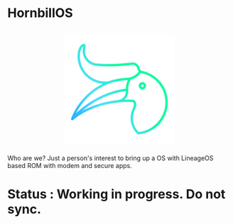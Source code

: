 # HornbillOS
[<center><img src="assets/hornbill_alt.png" height="250px" width="250px;"/></center>](https://github.com/HornbillOS)
-------------


Who are we?
Just a person's interest to bring up a OS with LineageOS based ROM with modem and secure apps.

 # Status : Working in progress. Do not sync.
